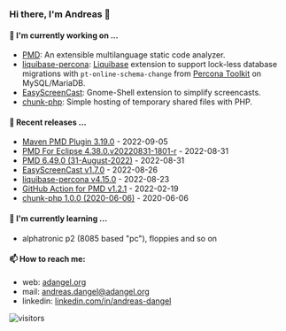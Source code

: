 ### Hi there, I'm Andreas 👋

#### 🔭 I'm currently working on ...

*   [PMD](https://github.com/pmd/pmd): An extensible multilanguage static code analyzer.
*   [liquibase-percona](https://github.com/liquibase/liquibase-percona): [Liquibase](https://github.com/liquibase/liquibase) extension to support lock-less database migrations with `pt-online-schema-change` from [Percona Toolkit](https://www.percona.com/doc/percona-toolkit/LATEST/index.html) on MySQL/MariaDB.
*   [EasyScreenCast](https://github.com/EasyScreenCast/EasyScreenCast): Gnome-Shell extension to simplify screencasts.
*   [chunk-php](https://github.com/adangel/chunk-php): Simple hosting of temporary shared files with PHP. 

#### 🚀 Recent releases ...

*   [Maven PMD Plugin 3.19.0](https://github.com/apache/maven-pmd-plugin/releases/tag/maven-pmd-plugin-3.19.0) - 2022-09-05
*   [PMD For Eclipse 4.38.0.v20220831-1801-r](https://github.com/pmd/pmd-eclipse-plugin/releases/tag/4.38.0.v20220831-1801-r) - 2022-08-31
*   [PMD 6.49.0 (31-August-2022)](https://github.com/pmd/pmd/releases/tag/pmd_releases/6.49.0) - 2022-08-31
*   [EasyScreenCast v1.7.0](https://github.com/EasyScreenCast/EasyScreenCast/releases/tag/1.7.0) - 2022-08-26
*   [liquibase-percona v4.15.0](https://github.com/liquibase/liquibase-percona/releases/tag/v4.15.0) - 2022-08-23
*   [GitHub Action for PMD v1.2.1](https://github.com/pmd/pmd-github-action/releases/tag/v1.2.1) - 2022-02-19
*   [chunk-php 1.0.0 (2020-06-06)](https://github.com/adangel/chunk-php/releases/tag/1.0.0) - 2020-06-06

#### 🌱 I'm currently learning ...

*   alphatronic p2 (8085 based "pc"), floppies and so on

#### 📫 How to reach me:

*   web: [adangel.org](https://adangel.org)
*   mail: [andreas.dangel@adangel.org](mailto:andreas.dangel@adangel.org)
*   linkedin: [linkedin.com/in/andreas-dangel](https://www.linkedin.com/in/andreas-dangel)

![visitors](https://visitor-badge.glitch.me/badge?page_id=adangel.adangel)
